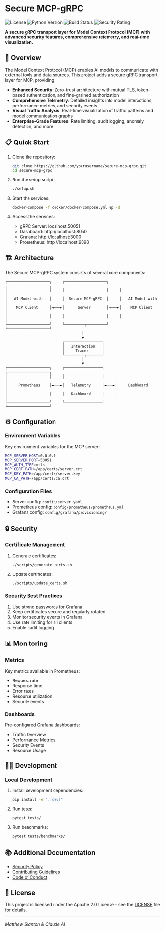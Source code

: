 # Secure MCP-gRPC

![License](https://img.shields.io/badge/license-Apache%202.0-blue.svg)
![Python Version](https://img.shields.io/badge/python-3.8%2B-green.svg)
![Build Status](https://img.shields.io/badge/build-passing-brightgreen.svg)
![Security Rating](https://img.shields.io/badge/security-A%2B-brightgreen.svg)

**A secure gRPC transport layer for Model Context Protocol (MCP) with advanced security features, comprehensive telemetry, and real-time visualization.**

## 🌟 Overview

The Model Context Protocol (MCP) enables AI models to communicate with external tools and data sources. This project adds a secure gRPC transport layer for MCP, providing:

- **Enhanced Security**: Zero-trust architecture with mutual TLS, token-based authentication, and fine-grained authorization
- **Comprehensive Telemetry**: Detailed insights into model interactions, performance metrics, and security events
- **Visual Traffic Analysis**: Real-time visualization of traffic patterns and model communication graphs
- **Enterprise-Grade Features**: Rate limiting, audit logging, anomaly detection, and more

## 📋 Quick Start

1. Clone the repository:
   ```bash
   git clone https://github.com/yourusername/secure-mcp-grpc.git
   cd secure-mcp-grpc
   ```

2. Run the setup script:
   ```bash
   ./setup.sh
   ```

3. Start the services:
   ```bash
   docker-compose -f docker/docker-compose.yml up -d
   ```

4. Access the services:
   - gRPC Server: localhost:50051
   - Dashboard: http://localhost:8050
   - Grafana: http://localhost:3000
   - Prometheus: http://localhost:9090

## 🏗️ Architecture

The Secure MCP-gRPC system consists of several core components:

```
┌───────────────────┐     ┌───────────────────┐     ┌───────────────────┐
│                   │     │                   │     │                   │
│   AI Model with   │     │  Secure MCP-gRPC  │     │   AI Model with   │
│    MCP Client     │◄───►│      Server       │◄───►│    MCP Client     │
│                   │     │                   │     │                   │
└───────────────────┘     └─────────┬─────────┘     └───────────────────┘
                                   │
                                   ▼
                          ┌─────────────────┐
                          │   Interaction   │
                          │     Tracer      │
                          └─────────┬───────┘
                                   │
                                   ▼
┌───────────────────┐     ┌─────────────────┐     ┌───────────────────┐
│                   │     │                 │     │                   │
│     Prometheus    │◄───►│   Telemetry     │◄───►│     Dashboard     │
│                   │     │   Dashboard     │     │                   │
└───────────────────┘     └─────────────────┘     └───────────────────┘
```

## ⚙️ Configuration

### Environment Variables

Key environment variables for the MCP server:
```bash
MCP_SERVER_HOST=0.0.0.0
MCP_SERVER_PORT=50051
MCP_AUTH_TYPE=mtls
MCP_CERT_PATH=/app/certs/server.crt
MCP_KEY_PATH=/app/certs/server.key
MCP_CA_PATH=/app/certs/ca.crt
```

### Configuration Files

- Server config: `config/server.yaml`
- Prometheus config: `config/prometheus/prometheus.yml`
- Grafana config: `config/grafana/provisioning/`

## 🔒 Security

### Certificate Management

1. Generate certificates:
   ```bash
   ./scripts/generate_certs.sh
   ```

2. Update certificates:
   ```bash
   ./scripts/update_certs.sh
   ```

### Security Best Practices

1. Use strong passwords for Grafana
2. Keep certificates secure and regularly rotated
3. Monitor security events in Grafana
4. Use rate limiting for all clients
5. Enable audit logging

## 📊 Monitoring

### Metrics

Key metrics available in Prometheus:
- Request rate
- Response time
- Error rates
- Resource utilization
- Security events

### Dashboards

Pre-configured Grafana dashboards:
- Traffic Overview
- Performance Metrics
- Security Events
- Resource Usage

## 👩‍💻 Development

### Local Development

1. Install development dependencies:
   ```bash
   pip install -e ".[dev]"
   ```

2. Run tests:
   ```bash
   pytest tests/
   ```

3. Run benchmarks:
   ```bash
   pytest tests/benchmarks/
   ```

## 📚 Additional Documentation

- [Security Policy](SECURITY.md)
- [Contributing Guidelines](CONTRIBUTING.md)
- [Code of Conduct](CODE_OF_CONDUCT.md)

## 📄 License

This project is licensed under the Apache 2.0 License - see the [LICENSE](LICENSE) file for details.

---

*Matthew Stanton & Claude AI*

